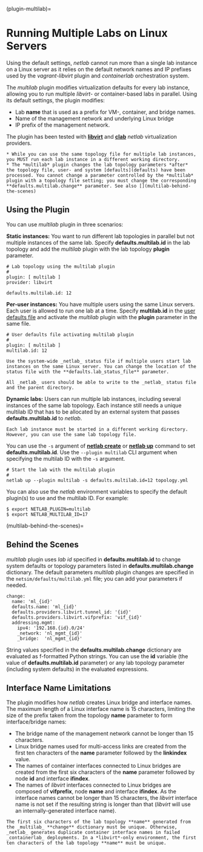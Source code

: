 (plugin-multilab)=
# Running Multiple Labs on Linux Servers

Using the default settings, *netlab* cannot run more than a single lab instance on a Linux server as it relies on the default network names and IP prefixes used by the *vagrant-libvirt* plugin and *containerlab* orchestration system.

The *multilab* plugin modifies virtualization defaults for every lab instance, allowing you to run multiple *libvirt*- or container-based labs in parallel. Using its default settings, the plugin modifies:

* Lab **name** that is used as a prefix for VM-, container, and bridge names.
* Name of the management network and underlying Linux bridge
* IP prefix of the management network.

The plugin has been tested with **[libvirt](../labs/libvirt.md)** and **[clab](../labs/clab.md)** _netlab_ virtualization providers.

```{warning}
* While you can use the same topology file for multiple lab instances, you MUST run each lab instance in a different working directory.
* The *‌multilab* plugin changes the lab topology parameters *‌after* the topology file, user- and system [defaults](defaults) have been processed. You cannot change a parameter controlled by the *‌multilab* plugin with a topology file setting; you must change the corresponding **defaults.multilab.change** parameter. See also [](multilab-behind-the-scenes)
```

## Using the Plugin

You can use *multilab* plugin in three scenarios:

**Static instances:** You want to run different lab topologies in parallel but not multiple instances of the same lab. Specify **defaults.multilab.id** in the lab topology and add the *multilab* plugin with the lab topology **plugin** parameter.

```
# Lab topology using the multilab plugin
#
plugin: [ multilab ]
provider: libvirt

defaults.multilab.id: 12
```

**Per-user instances:** You have multiple users using the same Linux servers. Each user is allowed to run one lab at a time. Specify **multilab.id** in the [user defaults file](../defaults.md) and activate the *multilab* plugin with the **plugin** parameter in the same file.

```
# User defaults file activating multilab plugin
#
plugin: [ multilab ]
multilab.id: 12
```

```{warning}
Use the system-wide _netlab_ status file if multiple users start lab instances on the same Linux server. You can change the location of the status file with the **‌defaults.lab_status_file** parameter.

All _netlab_ users should be able to write to the _netlab_ status file and the parent directory.
```

**Dynamic labs:** Users can run multiple lab instances, including several instances of the same lab topology. Each instance still needs a unique multilab ID that has to be allocated by an external system that passes **defaults.multilab.id** to _netlab_.

```{tip}
Each lab instance must be started in a different working directory. However, you can use the same lab topology file.
```

You can use the `-s` argument of **[netlab create](../netlab/create.md)** or **[netlab up](../netlab/up.md)** command to set **defaults.multilab.id**. Use the `--plugin multilab` CLI argument when specifying the multilab ID with the `-s` argument.

```
# Start the lab with the multilab plugin
#
netlab up --plugin multilab -s defaults.multilab.id=12 topology.yml
```

You can also use the _netlab_ environment variables to specify the default plugin(s) to use and the multilab ID. For example:

```
$ export NETLAB_PLUGIN=multilab
$ export NETLAB_MULTILAB_ID=17
```

(multilab-behind-the-scenes)=
## Behind the Scenes

*multilab* plugin uses *lab id* specified in **defaults.multilab.id** to change system defaults or topology parameters listed in **defaults.multilab.change** dictionary. The default parameters *multilab* plugin changes are specified in the `netsim/defaults/multilab.yml` file; you can add your parameters if needed.

```
change:
  name: 'ml_{id}'
  defaults.name: 'ml_{id}'
  defaults.providers.libvirt.tunnel_id: '{id}'
  defaults.providers.libvirt.vifprefix: 'vif_{id}'
  addressing.mgmt:
    ipv4: '192.168.{id}.0/24'
    _network: 'nl_mgmt_{id}'
    _bridge:  'nl_mgmt_{id}'
```

String values specified in the **defaults.multilab.change** dictionary are evaluated as f-formatted Python strings. You can use the **id** variable (the value of **defaults.multilab.id** parameter) or any lab topology parameter (including system defaults) in the evaluated expressions.

## Interface Name Limitations

The plugin modifies how _netlab_ creates Linux bridge and interface names. The maximum length of a Linux interface name is 15 characters, limiting the size of the prefix taken from the topology **name** parameter to form interface/bridge names:

* The bridge name of the management network cannot be longer than 15 characters.
* Linux bridge names used for multi-access links are created from the first ten characters of the **name** parameter followed by the **linkindex** value.
* The names of container interfaces connected to Linux bridges are created from the first six characters of the **name** parameter followed by node **id** and interface **ifindex**.
* The names of *libvirt* interfaces connected to Linux bridges are composed of **vifprefix**, node **name** and interface **ifindex**. As the interface names cannot be longer than 15 characters, the *libvirt* interface name is not set if the resulting string is longer than that (*libvirt* will use an internally-generated interface name).

```{warning}
The first six characters of the lab topology **name** generated from the _multilab_ **change** dictionary must be unique. Otherwise, _netlab_ generates duplicate container interface names in failed _containerlab_ deployments. In a *libvirt*-only environment, the first ten characters of the lab topology **name** must be unique.
```
